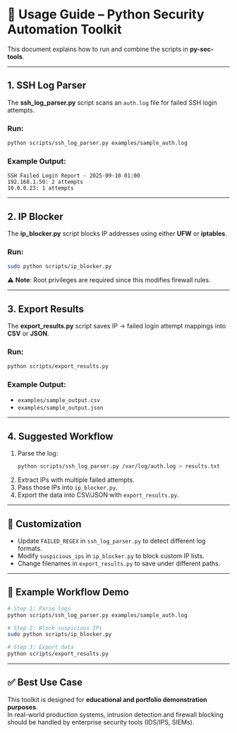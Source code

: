 # 📖 Usage Guide – Python Security Automation Toolkit

This document explains how to run and combine the scripts in **py-sec-tools**.

---

## 1. SSH Log Parser
The **ssh_log_parser.py** script scans an `auth.log` file for failed SSH login attempts.

### Run:
```bash
python scripts/ssh_log_parser.py examples/sample_auth.log
```

### Example Output:
```
SSH Failed Login Report - 2025-09-10 01:00
192.168.1.50: 2 attempts
10.0.0.23: 1 attempts
```

---

## 2. IP Blocker
The **ip_blocker.py** script blocks IP addresses using either **UFW** or **iptables**.

### Run:
```bash
sudo python scripts/ip_blocker.py
```

⚠️ **Note**: Root privileges are required since this modifies firewall rules.

---

## 3. Export Results
The **export_results.py** script saves IP → failed login attempt mappings into **CSV** or **JSON**.

### Run:
```bash
python scripts/export_results.py
```

### Example Output:
- `examples/sample_output.csv`
- `examples/sample_output.json`

---

## 4. Suggested Workflow
1. Parse the log:
   ```bash
   python scripts/ssh_log_parser.py /var/log/auth.log > results.txt
   ```
2. Extract IPs with multiple failed attempts.  
3. Pass those IPs into `ip_blocker.py`.  
4. Export the data into CSV/JSON with `export_results.py`.  

---

## 🔧 Customization
- Update `FAILED_REGEX` in `ssh_log_parser.py` to detect different log formats.  
- Modify `suspicious_ips` in `ip_blocker.py` to block custom IP lists.  
- Change filenames in `export_results.py` to save under different paths.

---

## 📌 Example Workflow Demo
```bash
# Step 1: Parse logs
python scripts/ssh_log_parser.py examples/sample_auth.log

# Step 2: Block suspicious IPs
sudo python scripts/ip_blocker.py

# Step 3: Export data
python scripts/export_results.py
```

---

## ✅ Best Use Case
This toolkit is designed for **educational and portfolio demonstration purposes**.  
In real-world production systems, intrusion detection and firewall blocking should be handled by enterprise security tools (IDS/IPS, SIEMs).
